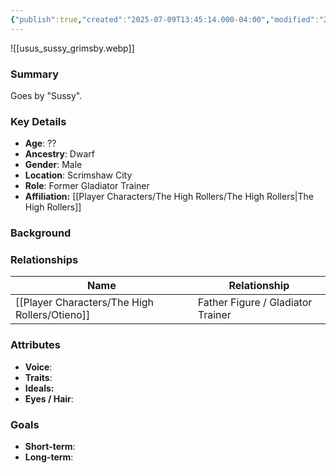 ```yaml
---
{"publish":true,"created":"2025-07-09T13:45:14.000-04:00","modified":"2025-07-09T13:55:08.000-04:00","cssclasses":""}
---
```



![[usus_sussy_grimsby.webp]]
### Summary
Goes by "Sussy". 

### Key Details
- **Age**: ??
- **Ancestry**: Dwarf
- **Gender**: Male
- **Location**: Scrimshaw City
- **Role**: Former Gladiator Trainer
- **Affiliation:** [[Player Characters/The High Rollers/The High Rollers\|The High Rollers]]

### Background


### Relationships

| Name       | Relationship                      |
| ---------- | --------------------------------- |
| [[Player Characters/The High Rollers/Otieno]] | Father Figure / Gladiator Trainer |

### Attributes
- **Voice**:
- **Traits**:  
- **Ideals:**
- **Eyes / Hair**:  

### Goals
- **Short-term**:  
- **Long-term**:  
